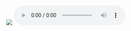 <img src="https://images.squarespace-cdn.com/content/v1/66042a6ce2c0db07d16de29f/a8db3f5f-b2d6-427a-9409-5d540387c978/Nebula-Banner2.png" />
<audio controls>
  <source src="https://example.com/audio-file.mp3" type="audio/mpeg">
</audio>

